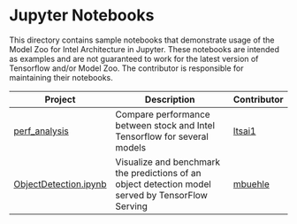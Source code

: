 # Jupyter Notebooks
  
This directory contains sample notebooks that demonstrate usage of the Model Zoo for Intel Architecture in Jupyter.
These notebooks are intended as examples and are not guaranteed to work for the latest version of Tensorflow and/or Model Zoo.
The contributor is responsible for maintaining their notebooks.

| Project | Description | Contributor |
| ------ | ------ | ------ |
| [perf_analysis](/docs/notebooks/perf_analysis) | Compare performance between stock and Intel Tensorflow for several models  | [ltsai1](https://gitlab.devtools.intel.com/ltsai1) | 
| [ObjectDetection.ipynb](ObjectDetection.ipynb) | Visualize and benchmark the predictions of an object detection model served by TensorFlow Serving  | [mbuehle](https://gitlab.devtools.intel.com/mbuehle) | 
